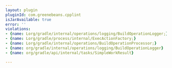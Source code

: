```yaml
---
layout: plugin
pluginId: com.greenebeans.cpplint
isJarAvailable: true
error: ''
violations:
- {name: Lorg/gradle/internal/operations/logging/BuildOperationLogger;}
- {name: Lorg/gradle/process/internal/ExecActionFactory;}
- {name: Lorg/gradle/internal/operations/BuildOperationProcessor;}
- {name: org/gradle/internal/operations/logging/BuildOperationLogger}
- {name: org/gradle/api/internal/tasks/SimpleWorkResult}

---
```

